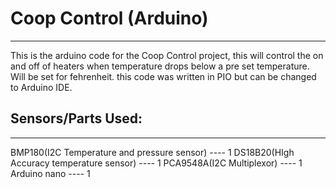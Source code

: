 # Coop Control (Arduino)
---

This is the arduino code for the Coop Control project, this will control the on and off of heaters when temperature drops below a pre set temperature. Will be set for fehrenheit. 
this code was written in PIO but can be changed to Arduino IDE. 

## Sensors/Parts Used:
---

BMP180(I2C Temperature and pressure sensor) ---- 1
DS18B20(HIgh Accuracy temperature sensor)   ---- 1
PCA9548A(I2C Multiplexor)                   ---- 1
Arduino nano                                ---- 1